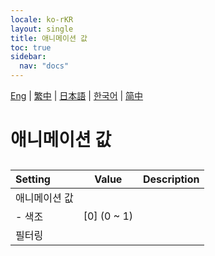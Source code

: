 ```yaml
---
locale: ko-rKR
layout: single
title: 애니메이션 값
toc: true
sidebar:
  nav: "docs"
---
```

[Eng](/dancexr/menu/2025.4/scene/auto_updates) | [繁中](/tw/dancexr/menu/2025.4/scene/auto_updates) | [日本語](/jp/dancexr/menu/2025.4/scene/auto_updates) | [한국어](/kr/dancexr/menu/2025.4/scene/auto_updates) | [简中](/zh/dancexr/menu/2025.4/scene/auto_updates)

# 애니메이션 값

## 

| Setting | Value | Description |
| :--- | --- | :--- |
| 애니메이션 값 || 
|- 색조 | [0] (0 ~ 1) | 
| 필터링 || 

